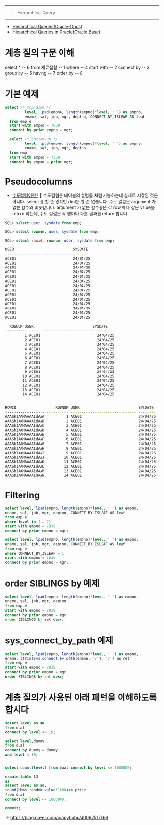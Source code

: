 
---
 >Hierarchical Query
---

  - [Hierarchical Queries(Oracle-Docs)](https://docs.oracle.com/en/database/oracle/oracle-database/19/sqlrf/Hierarchical-Queries.html)
  - [Hierarchical Queries in Oracle(Oracle Base)](https://oracle-base.com/articles/misc/hierarchical-queries)

# 계층 질의 구문 이해

  select *        -- 6 
  from 재료집합   -- 1
  where           -- 4
  start with      -- 2
  connect by      -- 3
  group by        -- 5
  having          -- 7
  order by        -- 8


# 기본 예제

```sql
select /* top-down */
         level, lpad(empno, length(empno)*level, ' ') as empno, 
         ename, sal, job, mgr, deptno, CONNECT_BY_ISLEAF AS leaf
  from emp e
  start with empno = 7839
  connect by prior empno = mgr;

  select /* bottom-up */
         level, lpad(empno, length(empno)*level, ' ') as empno, 
         ename, sal, job, mgr, deptno
  from emp
  start with empno = 7369
  connect by empno = prior mgr;
```



# Pseudocolumns

* [수도컬럼이란?](https://docs.oracle.com/en/database/oracle/oracle-database/19/sqlrf/Pseudocolumns.html) 
📌 수도컬럼은 테이블의 컬럼들 처럼 기능하는데 실제로 저장된 것은 아니다. 
select 를 할 순 있지만 dml은 할 순 없습니다. 
수도 컬럼은 argument 가 없는 함수와 비슷합니다. 
argument 가 없는 함수들은 각 row 마다 같은 value를 return 하는데,
수도 컬럼은 각 행마다 다른 결과를 return 합니다.

```sql
SQL> select user, sysdate from emp;

SQL> select rownum, user, sysdate from emp;

SQL> select rowid, rownum, user, sysdate from emp;
```

```bash
USER                           SYSDATE
------------------------------ --------
ACE01                          24/04/25
ACE01                          24/04/25
ACE01                          24/04/25
ACE01                          24/04/25
ACE01                          24/04/25
ACE01                          24/04/25
ACE01                          24/04/25
ACE01                          24/04/25
ACE01                          24/04/25
ACE01                          24/04/25
ACE01                          24/04/25
ACE01                          24/04/25
ACE01                          24/04/25
ACE01                          24/04/25

  ROWNUM USER                           SYSDATE
---------- ------------------------------ --------
         1 ACE01                          24/04/25
         2 ACE01                          24/04/25
         3 ACE01                          24/04/25
         4 ACE01                          24/04/25
         5 ACE01                          24/04/25
         6 ACE01                          24/04/25
         7 ACE01                          24/04/25
         8 ACE01                          24/04/25
         9 ACE01                          24/04/25
        10 ACE01                          24/04/25
        11 ACE01                          24/04/25
        12 ACE01                          24/04/25
        13 ACE01                          24/04/25
        14 ACE01                          24/04/25


ROWID                  ROWNUM USER                           SYSDATE
------------------ ---------- ------------------------------ --------
AAAShIAAMAAAAIdAAA          1 ACE01                          24/04/25
AAAShIAAMAAAAIdAAB          2 ACE01                          24/04/25
AAAShIAAMAAAAIdAAC          3 ACE01                          24/04/25
AAAShIAAMAAAAIdAAD          4 ACE01                          24/04/25
AAAShIAAMAAAAIdAAE          5 ACE01                          24/04/25
AAAShIAAMAAAAIdAAF          6 ACE01                          24/04/25
AAAShIAAMAAAAIdAAG          7 ACE01                          24/04/25
AAAShIAAMAAAAIdAAH          8 ACE01                          24/04/25
AAAShIAAMAAAAIdAAI          9 ACE01                          24/04/25
AAAShIAAMAAAAIdAAJ         10 ACE01                          24/04/25
AAAShIAAMAAAAIdAAK         11 ACE01                          24/04/25
AAAShIAAMAAAAIdAAL         12 ACE01                          24/04/25
AAAShIAAMAAAAIdAAM         13 ACE01                          24/04/25
AAAShIAAMAAAAIdAAN         14 ACE01                          24/04/25

```


# Filtering

```sql
select level, lpad(empno, length(empno)*level, ' ') as empno, 
ename, sal, job, mgr, deptno, CONNECT_BY_ISLEAF AS leaf
from emp e
where level in (1, 2)
start with empno = 7839
connect by prior empno = mgr;

select level, lpad(empno, length(empno)*level, ' ') as empno, 
ename, sal, job, mgr, deptno, CONNECT_BY_ISLEAF AS leaf
from emp e
where CONNECT_BY_ISLEAF = 1
start with empno = 7839
connect by prior empno = mgr;
```

  


# order SIBLINGS by 예제
```sql
select level, lpad(empno, length(empno)*level, ' ') as empno, 
ename, sal, job, mgr, deptno
from emp e
start with empno = 7839
connect by prior empno = mgr
order SIBLINGS by sal desc;
```
  


# sys_connect_by_path 예제
```sql
select level, lpad(empno, length(empno)*level, ' ') as empno, 
ename, ltrim(sys_connect_by_path(ename, '/'), '/') as ret
from emp e
start with empno = 7839
connect by prior empno = mgr
order SIBLINGS by sal desc;
```
  

# 계층 질의가 사용된 아래 패턴을 이해하도록 합시다
```sql
select level as no
from dual
connect by level <= 10;
```

```sql
select level,dummy 
from dual 
connect by dummy = dummy
and level < 10;


select count(level) from dual connect by level <= 1000000;

create table t3 
as
select level as no, 
round(dbms_random.value*1000)as price
from dual 
connect by level <= 1000000;

commit;
```


  -> https://blog.naver.com/orapybubu/40067517566

